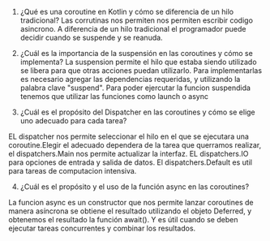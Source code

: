 1. ¿Qué es una coroutine en Kotlin y cómo se diferencia de un hilo
tradicional?
Las corrutinas nos permiten nos permiten escribir codigo asincrono. A diferencia de un hilo tradicional 
el programador puede decidir cuando se suspende y se reanuda.

2. ¿Cuál es la importancia de la suspensión en las coroutines y cómo se
implementa?
La suspension permite el hilo que estaba siendo utilizado se libera para que otras acciones puedan utilizarlo. Para implementarlas es necesario
agregar las dependencias requeridas, y utilizando la palabra clave "suspend". Para poder ejercutar la funcion suspendida tenemos que utilizar las funciones como launch o async 

3. ¿Cuál es el propósito del Dispatcher en las coroutines y cómo se elige
uno adecuado para cada tarea?

EL dispatcher nos permite seleccionar el hilo en el que se ejecutara una coroutine.Elegir el adecuado dependera de la tarea que 
querramos realizar, el dispatchers.Main nos permite actualizar la interfaz. EL dispatchers.IO para opciones de entrada 
y salida de datos. El dispatchers.Default es util para tareas de computacion intensiva. 

4. ¿Cuál es el propósito y el uso de la función async en las coroutines?

La funcion async es un constructor que nos permite lanzar coroutines de manera asíncrona se obtiene el resultado
utilizando el objeto Deferred, y obtenemos el resultado la función await(). Y es útil cuando se
deben ejecutar tareas concurrentes y combinar los resultados.
